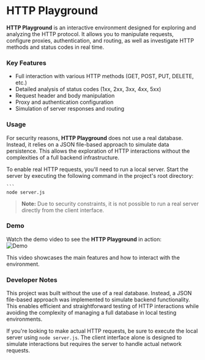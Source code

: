 # HTTP Playground

**HTTP Playground** is an interactive environment designed for exploring and analyzing the HTTP protocol. It allows you to manipulate requests, configure proxies, authentication, and routing, as well as investigate HTTP methods and status codes in real time.

### Key Features

- Full interaction with various HTTP methods (GET, POST, PUT, DELETE, etc.)
- Detailed analysis of status codes (1xx, 2xx, 3xx, 4xx, 5xx)
- Request header and body manipulation
- Proxy and authentication configuration
- Simulation of server responses and routing

### Usage

For security reasons, **HTTP Playground** does not use a real database. Instead, it relies on a JSON file-based approach to simulate data persistence. This allows the exploration of HTTP interactions without the complexities of a full backend infrastructure.

To enable real HTTP requests, you'll need to run a local server. Start the server by executing the following command in the project's root directory:

    ```
    node server.js
    
> **Note:** Due to security constraints, it is not possible to run a real server directly from the client interface.

### Demo

Watch the demo video to see the **HTTP Playground** in action:  
![Demo](./public/assets/output.gif)

This video showcases the main features and how to interact with the environment.

### Developer Notes

This project was built without the use of a real database. Instead, a JSON file-based approach was implemented to simulate backend functionality. This enables efficient and straightforward testing of HTTP interactions while avoiding the complexity of managing a full database in local testing environments.

If you're looking to make actual HTTP requests, be sure to execute the local server using `node server.js`. The client interface alone is designed to simulate interactions but requires the server to handle actual network requests.
